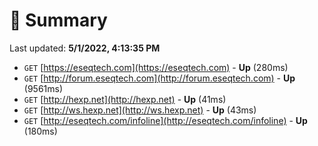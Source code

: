 # 📖 Summary
Last updated: **5/1/2022, 4:13:35 PM**

- `GET` [https://eseqtech.com](https://eseqtech.com) - **Up** (280ms)
- `GET` [http://forum.eseqtech.com](http://forum.eseqtech.com) - **Up** (9561ms)
- `GET` [http://hexp.net](http://hexp.net) - **Up** (41ms)
- `GET` [http://ws.hexp.net](http://ws.hexp.net) - **Up** (43ms)
- `GET` [http://eseqtech.com/infoline](http://eseqtech.com/infoline) - **Up** (180ms)
